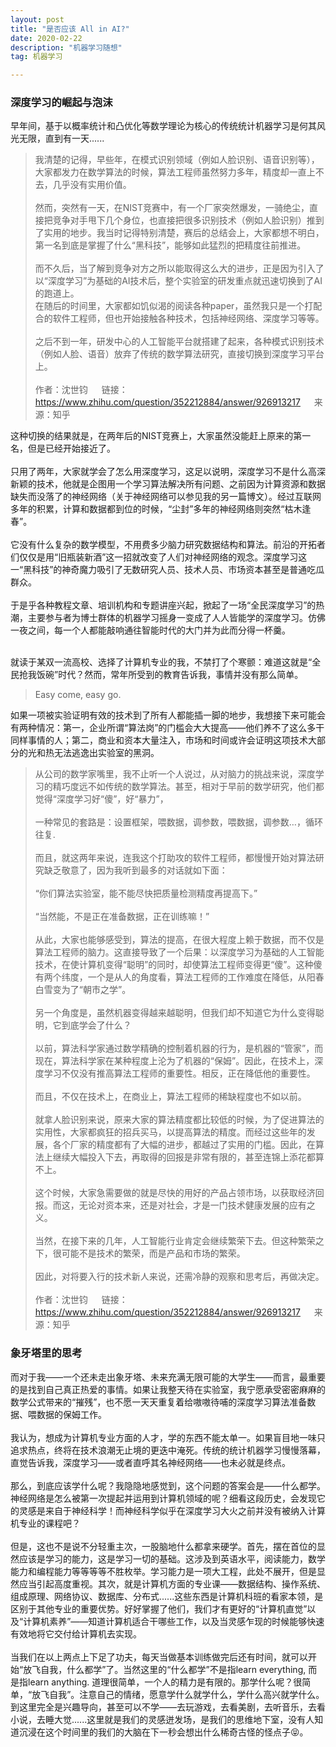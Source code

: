 ```yaml
---
layout: post
title: "是否应该 All in AI?"
date: 2020-02-22 
description: "机器学习随想"
tag: 机器学习  

---     
```

### 深度学习的崛起与泡沫

早年间，基于以概率统计和凸优化等数学理论为核心的传统统计机器学习是何其风光无限，直到有一天......

>我清楚的记得，早些年，在模式识别领域（例如人脸识别、语音识别等），大家都发力在数学算法的时候，算法工程师虽然努力多年，精度却一直上不去，几乎没有实用价值。<br><br>
然而，突然有一天，在NIST竞赛中，有一个厂家突然爆发，一骑绝尘，直接把竞争对手甩下几个身位，也直接把很多识别技术（例如人脸识别）推到了实用的地步。我当时记得特别清楚，赛后的总结会上，大家都想不明白，第一名到底是掌握了什么“黑科技”，能够如此猛烈的把精度往前推进。<br><br>
而不久后，当了解到竞争对方之所以能取得这么大的进步，正是因为引入了以“深度学习”为基础的AI技术后，整个实验室的研发重点就迅速切换到了AI的跑道上。  
在随后的时间里，大家都如饥似渴的阅读各种paper，虽然我只是一个打配合的软件工程师，但也开始接触各种技术，包括神经网络、深度学习等等。<br><br>
之后不到一年，研发中心的人工智能平台就搭建了起来，各种模式识别技术（例如人脸、语音）放弃了传统的数学算法研究，直接切换到深度学习平台上。<br><br>
作者：沈世钧 &emsp; 链接：https://www.zhihu.com/question/352212884/answer/926913217 &emsp; 来源：知乎

这种切换的结果就是，在两年后的NIST竞赛上，大家虽然没能赶上原来的第一名，但是已经开始接近了。<br><br>
只用了两年，大家就学会了怎么用深度学习，这足以说明，深度学习不是什么高深新颖的技术，他就是企图用一个学习算法解决所有问题、之前因为计算资源和数据缺失而没落了的神经网络（关于神经网络可以参见我的另一篇博文）。经过互联网多年的积累，计算和数据都到位的时候，“尘封”多年的神经网络则突然“枯木逢春”。<br><br>
它没有什么复杂的数学模型，不用费多少脑力研究数据结构和算法。前沿的开拓者们仅仅是用“旧瓶装新酒”这一招就改变了人们对神经网络的观念。深度学习这一“黑科技”的神奇魔力吸引了无数研究人员、技术人员、市场资本甚至是普通吃瓜群众。<br><br>
于是乎各种教程文章、培训机构和专题讲座兴起，掀起了一场“全民深度学习”的热潮，主要参与者为博士群体的机器学习摇身一变成了人人皆能学的深度学习。仿佛一夜之间，每一个人都能敲响通往智能时代的大门并为此而分得一杯羹。<br><br>

就读于某双一流高校、选择了计算机专业的我，不禁打了个寒颤：难道这就是“全民抢我饭碗”时代？然而，常年所受到的教育告诉我，事情并没有那么简单。
>Easy come, easy go.

如果一项被实验证明有效的技术到了所有人都能插一脚的地步，我想接下来可能会有两种情况：第一，企业所谓“算法岗”的门槛会大大提高——他们养不了这么多干同样事情的人；第二，商业和资本大量注入，市场和时间或许会证明这项技术大部分的光和热无法逃逸出实验室的黑洞。

>从公司的数学家嘴里，我不止听一个人说过，从对脑力的挑战来说，深度学习的精巧度远不如传统的数学算法。甚至，相对于早前的数学研究，他们都觉得“深度学习好“傻”，好“暴力”，<br><br>
一种常见的套路是：设置框架，喂数据，调参数，喂数据，调参数…，循环往复.<br><br>
而且，就这两年来说，连我这个打助攻的软件工程师，都慢慢开始对算法研究缺乏敬意了，因为我听到最多的对话就如下面：<br><br>
“你们算法实验室，能不能尽快把质量检测精度再提高下。”<br><br>
“当然能，不是正在准备数据，正在训练嘛！”<br><br>
从此，大家也能够感受到，算法的提高，在很大程度上赖于数据，而不仅是算法工程师的脑力。这直接导致了一个后果：以深度学习为基础的人工智能技术，在使计算机变得“聪明”的同时，却使算法工程师变得更“傻”。这种傻有两个纬度，一个是从人的角度看，算法工程师的工作难度在降低，从阳春白雪变为了“朝市之学”。<br><br>
另一个角度是，虽然机器变得越来越聪明，但我们却不知道它为什么变得聪明，它到底学会了什么？<br><br>
以前，算法科学家通过数学精确的控制着机器的行为，是机器的“管家”，而现在，算法科学家在某种程度上沦为了机器的“保姆”。因此，在技术上，深度学习不仅没有推高算法工程师的重要性。相反，正在降低他的重要性。<br><br>
而且，不仅在技术上，在商业上，算法工程师的稀缺程度也不如以前。<br><br>
就拿人脸识别来说，原来大家的算法精度都比较低的时候，为了促进算法的实用性，大家都疯狂的招兵买马，以提高算法的精度。而经过这些年的发展，各个厂家的精度都有了大幅的进步，都越过了实用的门槛。因此，在算法上继续大幅投入下去，再取得的回报是非常有限的，甚至连锦上添花都算不上。<br><br>
这个时候，大家急需要做的就是尽快的用好的产品占领市场，以获取经济回报。而这，无论对资本来，还是对社会，才是一门技术健康发展的应有之义。<br><br>
当然，在接下来的几年，人工智能行业肯定会继续繁荣下去。但这种繁荣之下，很可能不是技术的繁荣，而是产品和市场的繁荣。<br><br>
因此，对将要入行的技术新人来说，还需冷静的观察和思考后，再做决定。<br><br>
作者：沈世钧 &emsp; 链接：https://www.zhihu.com/question/352212884/answer/926913217 &emsp; 来源：知乎

### 象牙塔里的思考

而对于我——一个还未走出象牙塔、未来充满无限可能的大学生——而言，最重要的是找到自己真正热爱的事情。如果让我整天待在实验室，我宁愿承受密密麻麻的数学公式带来的“摧残”，也不愿一天天重复着给嗷嗷待哺的深度学习算法准备数据、喂数据的保姆工作。<br><br>
我认为，想成为计算机专业方面的人才，学的东西不能太单一。如果盲目地一味只追求热点，终将在技术浪潮无止境的更迭中淹死。传统的统计机器学习慢慢落幕，直觉告诉我，深度学习——或者直呼其名神经网络——也未必就是终点。<br><br>
那么，到底应该学什么呢？我隐隐地感觉到，这个问题的答案会是——什么都学。神经网络是怎么被第一次提起并运用到计算机领域的呢？细看这段历史，会发现它的灵感是来自于神经科学！而神经科学似乎在深度学习大火之前并没有被纳入计算机专业的课程吧？<br><br>
但是，这也不是说不分轻重主次，一股脑地什么都拿来硬学。首先，摆在首位的显然应该是学习的能力，这是学习一切的基础。这涉及到英语水平，阅读能力，数学能力和编程能力等等等等不胜枚举。学习能力是一项大工程，此处不展开，但是显然应当引起高度重视。其次，就是计算机方面的专业课——数据结构、操作系统、组成原理、网络协议、数据库、分布式......这些东西是计算机科班的看家本领，是区别于其他专业的重要优势。好好掌握了他们，我们才有更好的“计算机直觉”以及“计算机素养”——知道计算机适合干哪些工作，以及当灵感乍现的时候能够快速有效地将它交付给计算机去实现。<br><br>
当我们在以上两点上下足了功夫，每天当做基本训练做完后还有时间，就可以开始“放飞自我，什么都学”了。当然这里的“什么都学”不是指learn everything, 而是指learn anything. 道理很简单，一个人的精力是有限的。那学什么呢？很简单，“放飞自我”。注意自己的情绪，愿意学什么就学什么，学什么高兴就学什么。到这里完全是兴趣导向，甚至可以不学——去玩游戏，去看美剧，去听音乐，去看小说，去睡大觉......这里就是我们的灵感迸发场，是我们的思维地下室，没有人知道沉浸在这个时间里的我们的大脑在下一秒会想出什么稀奇古怪的怪点子😝。<br><br>

<!-- 当然，我只是站在一个普通计算机专业科班生的视角，说出了我自己最理想的学习和生活状态。照这条路子坚持走下去的人，似乎会成为优秀的Problem solver. 而从去年暑假直到现在的实验室科研经历又让我隐隐地感觉到，计算机专业的科研人员似乎并不适合走这样的路子。他们需要的是专注和一些些信仰。
solution model 如果做科研 -->

